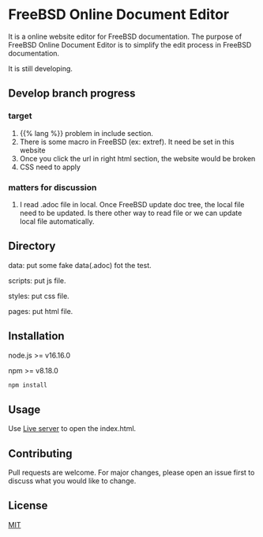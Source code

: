# FreeBSD Online Document Editor

It is a online website editor for FreeBSD documentation. The purpose of FreeBSD Online Document Editor is to simplify the edit process in FreeBSD documentation.

It is still developing.

## Develop branch progress
### target
1. {{% lang %}} problem in include section.
2. There is some macro in FreeBSD (ex: extref). It need be set in this website
3. Once you click the url in right html section, the website would be broken
4. CSS need to apply

### matters for discussion
1. I read .adoc file in local. Once FreeBSD update doc tree, the local file need to be updated. Is there other way to read file or we can update local file automatically.

## Directory

data: put some fake data(.adoc) fot the test.

scripts: put js file.

styles: put css file.

pages: put html file.

## Installation

node.js >= v16.16.0

npm >= v8.18.0

```bash 
npm install 
```

## Usage

Use [Live server](https://marketplace.visualstudio.com/items?itemName=ritwickdey.LiveServer) to open the index.html.

## Contributing

Pull requests are welcome. For major changes, please open an issue first to discuss what you would like to change.

## License

[MIT](https://choosealicense.com/licenses/mit/)
